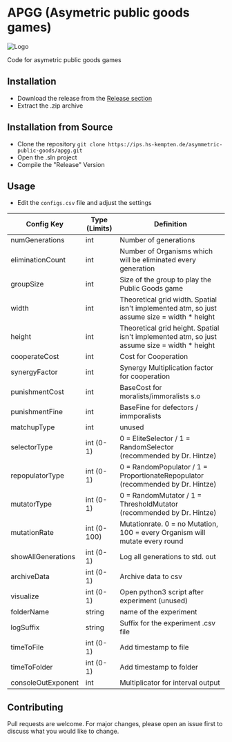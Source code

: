 # APGG (Asymetric public goods games)

![Logo](https://mirko.dev/apgg_logo_full.png)

Code for asymetric public goods games

## Installation
* Download the release from the [Release section ](https://ips.hs-kempten.de/asymmetric-public-goods/apgg/releases)
* Extract the .zip archive

## Installation from Source

* Clone the repository `git clone https://ips.hs-kempten.de/asymmetric-public-goods/apgg.git`
* Open the .sln project
* Compile the "Release" Version

## Usage
* Edit the `configs.csv` file and adjust the settings

| Config Key | Type (Limits) | Definition |
| -------- | -------- | -------- |
| numGenerations | int | Number of generations |
| eliminationCount |  int | Number of Organisms which will be eliminated every generation |
|groupSize | int |   Size of the group to play the Public Goods game |
|width | int | Theoretical grid width. Spatial isn't implemented atm, so just assume size = width * height |
|height | int | Theoretical grid height. Spatial isn't implemented atm, so just assume size = width * height |
|cooperateCost| int | Cost for Cooperation |
|synergyFactor| int | Synergy Multiplication factor for cooperation |
|punishmentCost| int | BaseCost for moralists/immoralists  s.o |
|punishmentFine | int | BaseFine for defectors / immporalists |
|matchupType | int | unused |
|selectorType| int  (0-1) |  0 = EliteSelector / 1 = RandomSelector (recommended by Dr. Hintze) |
|repopulatorType | int  (0-1) | 0 = RandomPopulator / 1 = ProportionateRepopulator (recommended by Dr. Hintze) |
|mutatorType | int  (0-1) | 0 = RandomMutator / 1 = ThresholdMutator (recommended by Dr. Hintze) |
|mutationRate | int  (0-100) | Mutationrate. 0 = no Mutation, 100 = every Organism will mutate every round |
|showAllGenerations | int  (0-1)  | Log all generations to std. out |
|archiveData | int  (0-1) | Archive data to csv | 
|visualize | int (0-1) | Open python3 script after experiment (unused) | 
|folderName| string  | name of the experiment
|logSuffix | string | Suffix for the experiment .csv file |
|timeToFile | int  (0-1) | Add timestamp to file | 
|timeToFolder | int (0-1) | Add timestamp to folder |
|consoleOutExponent | int  | Multiplicator for interval output |

## Contributing
Pull requests are welcome. For major changes, please open an issue first to discuss what you would like to change.